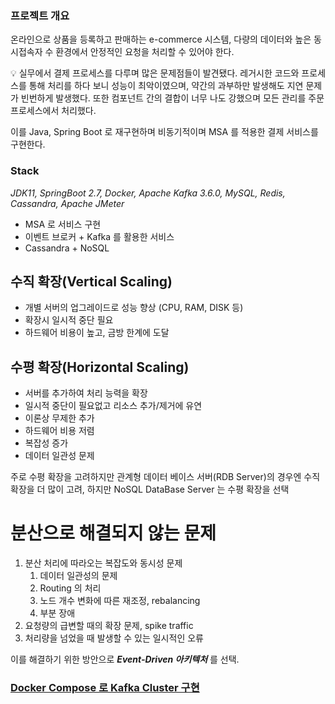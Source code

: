 ### 프로젝트 개요

온라인으로 상품을 등록하고 판매하는 e-commerce 시스템, 다량의 데이터와 높은 동시접속자 수 환경에서 안정적인 요청을 처리할 수 있어야 한다.

<aside>
💡 실무에서 결제 프로세스를 다루며 많은 문제점들이 발견됐다. 레거시한 코드와 프로세스를 통해 처리를 하다 보니 성능이 최악이였으며, 약간의 과부하만 발생해도 지연 문제가 빈번하게 발생했다. 또한 컴포넌트 간의 결합이 너무 나도 강했으며 모든 관리를 주문 프로세스에서 처리했다.

이를 Java, Spring Boot 로 재구현하며 비동기적이며 MSA 를 적용한 결제 서비스를 구현한다.
</aside>

### Stack

*JDK11, SpringBoot 2.7, Docker, Apache Kafka 3.6.0, MySQL, Redis, Cassandra, Apache JMeter*

- MSA 로 서비스 구현
- 이벤트 브로커 + Kafka 를 활용한 서비스
- Cassandra + NoSQL

## 수직 확장(Vertical Scaling)

- 개별 서버의 업그레이드로 성능 향상 (CPU, RAM, DISK 등)
- 확장시 일시적 중단 필요
- 하드웨어 비용이 높고, 금방 한계에 도달

## 수평 확장(Horizontal Scaling)

- 서버를 추가하여 처리 능력을 확장
- 일시적 중단이 필요없고 리소스 추가/제거에 유연
- 이론상 무제한 추가
- 하드웨어 비용 저렴
- 복잡성 증가
- 데이터 일관성 문제

주로 수평 확장을 고려하지만 관계형 데이터 베이스 서버(RDB Server)의 경우엔 수직 확장을 더 많이 고려, 하지만 NoSQL DataBase Server 는 수평 확장을 선택

# 분산으로 해결되지 않는 문제

1. 분산 처리에 따라오는 복잡도와 동시성 문제
    1. 데이터 일관성의 문제
    2. Routing 의 처리
    3. 노드 개수 변화에 따른 재조정, rebalancing
    4. 부분 장애
2. 요청량의 급변할 때의 확장 문제, spike traffic
3. 처리량을 넘었을 때 발생할 수 있는 일시적인 오류

이를 해결하기 위한 방안으로 ***Event-Driven 아키텍처*** 를 선택.

### [Docker Compose 로 Kafka Cluster 구현](https://seung-seok.tistory.com/entry/Docker-Docker-Compose-%EB%A1%9C-Kafka-%EB%A5%BC)
